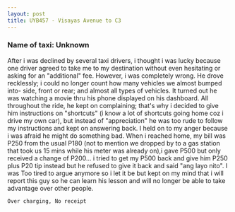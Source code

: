 ```yaml
---
layout: post
title: UYB457 - Visayas Avenue to C3
---
```


### Name of taxi: Unknown

After i was declined by several taxi drivers, i thought i was lucky because one driver agreed to take me to my destination without even hesitating or asking for an "additional" fee. However, i was completely wrong. He drove recklessly; i could no longer count how many vehicles we almost bumped into- side, front or rear; and almost all types of vehicles. It turned out he was watching a movie thru his phone displayed on his dashboard.
All throughout the ride, he kept on complaining; that's why i decided to give him instructions on "shortcuts" (i know a lot of shortcuts going home coz i drive my own car), but instead of "appreciation" he was too rude to follow my instructions and kept on answering back. I held on to my anger because i was afraid he might do something bad. When i reached home, my bill was P250 from the usual P180 (not to mention we dropped by to a gas station that took us 15 mins while his meter was already on),i gave P500 but only received a change of P200... i tried to get my P500 back and give him P250 plus P20 tip instead but he refused to give it back and said "ang layo nito".  I was Too tired to argue anymore so i let it be but kept on my mind that i will report this guy so he can learn his lesson and will no longer be able to take advantage over other people.

```Over charging, No receipt```
